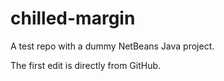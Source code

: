 # chilled-margin
A test repo with a dummy NetBeans Java project.

The first edit is directly from GitHub.
